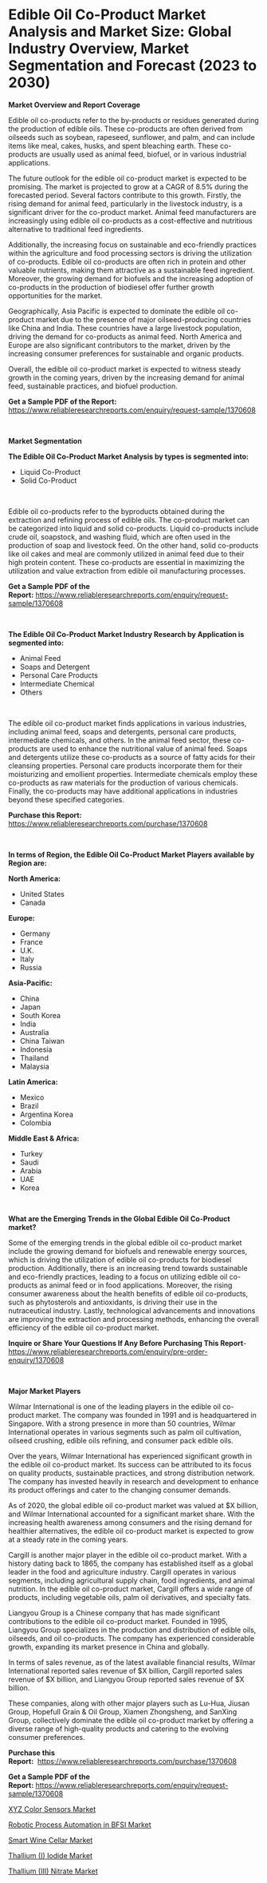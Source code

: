 <p><h1>Edible Oil Co-Product Market Analysis and Market Size: Global Industry Overview, Market Segmentation and Forecast (2023 to 2030)</h1></p><p><strong>Market Overview and Report Coverage</strong></p>
<p><p>Edible oil co-products refer to the by-products or residues generated during the production of edible oils. These co-products are often derived from oilseeds such as soybean, rapeseed, sunflower, and palm, and can include items like meal, cakes, husks, and spent bleaching earth. These co-products are usually used as animal feed, biofuel, or in various industrial applications.</p><p>The future outlook for the edible oil co-product market is expected to be promising. The market is projected to grow at a CAGR of 8.5% during the forecasted period. Several factors contribute to this growth. Firstly, the rising demand for animal feed, particularly in the livestock industry, is a significant driver for the co-product market. Animal feed manufacturers are increasingly using edible oil co-products as a cost-effective and nutritious alternative to traditional feed ingredients.</p><p>Additionally, the increasing focus on sustainable and eco-friendly practices within the agriculture and food processing sectors is driving the utilization of co-products. Edible oil co-products are often rich in protein and other valuable nutrients, making them attractive as a sustainable feed ingredient. Moreover, the growing demand for biofuels and the increasing adoption of co-products in the production of biodiesel offer further growth opportunities for the market.</p><p>Geographically, Asia Pacific is expected to dominate the edible oil co-product market due to the presence of major oilseed-producing countries like China and India. These countries have a large livestock population, driving the demand for co-products as animal feed. North America and Europe are also significant contributors to the market, driven by the increasing consumer preferences for sustainable and organic products.</p><p>Overall, the edible oil co-product market is expected to witness steady growth in the coming years, driven by the increasing demand for animal feed, sustainable practices, and biofuel production.</p></p>
<p><strong>Get a Sample PDF of the Report:</strong> <a href="https://www.reliableresearchreports.com/enquiry/request-sample/1370608">https://www.reliableresearchreports.com/enquiry/request-sample/1370608</a></p>
<p>&nbsp;</p>
<p><strong>Market Segmentation</strong></p>
<p><strong>The Edible Oil Co-Product Market Analysis by types is segmented into:</strong></p>
<p><ul><li>Liquid Co-Product</li><li>Solid Co-Product</li></ul></p>
<p>&nbsp;</p>
<p><p>Edible oil co-products refer to the byproducts obtained during the extraction and refining process of edible oils. The co-product market can be categorized into liquid and solid co-products. Liquid co-products include crude oil, soapstock, and washing fluid, which are often used in the production of soap and livestock feed. On the other hand, solid co-products like oil cakes and meal are commonly utilized in animal feed due to their high protein content. These co-products are essential in maximizing the utilization and value extraction from edible oil manufacturing processes.</p></p>
<p><strong>Get a Sample PDF of the Report:</strong>&nbsp;<a href="https://www.reliableresearchreports.com/enquiry/request-sample/1370608">https://www.reliableresearchreports.com/enquiry/request-sample/1370608</a></p>
<p>&nbsp;</p>
<p><strong>The Edible Oil Co-Product Market Industry Research by Application is segmented into:</strong></p>
<p><ul><li>Animal Feed</li><li>Soaps and Detergent</li><li>Personal Care Products</li><li>Intermediate Chemical</li><li>Others</li></ul></p>
<p>&nbsp;</p>
<p><p>The edible oil co-product market finds applications in various industries, including animal feed, soaps and detergents, personal care products, intermediate chemicals, and others. In the animal feed sector, these co-products are used to enhance the nutritional value of animal feed. Soaps and detergents utilize these co-products as a source of fatty acids for their cleansing properties. Personal care products incorporate them for their moisturizing and emollient properties. Intermediate chemicals employ these co-products as raw materials for the production of various chemicals. Finally, the co-products may have additional applications in industries beyond these specified categories.</p></p>
<p><strong>Purchase this Report:</strong>&nbsp; <a href="https://www.reliableresearchreports.com/purchase/1370608">https://www.reliableresearchreports.com/purchase/1370608</a></p>
<p>&nbsp;</p>
<p><strong>In terms of Region, the Edible Oil Co-Product Market Players available by Region are:</strong></p>
<p>
    <p> <strong> North America: </strong>
        <ul>
            <li>United States</li>
            <li>Canada</li>
        </ul>
        </p> 
    <p> <strong> Europe: </strong>
        <ul>
            <li>Germany</li>
            <li>France</li>
            <li>U.K.</li>
            <li>Italy</li>
            <li>Russia</li>
        </ul>
        </p> 
    <p> <strong> Asia-Pacific: </strong>
        <ul>
            <li>China</li>
            <li>Japan</li>
            <li>South Korea</li>
            <li>India</li>
            <li>Australia</li>
            <li>China Taiwan</li>
            <li>Indonesia</li>
            <li>Thailand</li>
            <li>Malaysia</li>
        </ul>
        </p> 
    <p> <strong> Latin America: </strong>
        <ul>
            <li>Mexico</li>
            <li>Brazil</li>
            <li>Argentina Korea</li>
            <li>Colombia</li>
        </ul>
        </p> 
    <p> <strong> Middle East & Africa: </strong>
        <ul>
            <li>Turkey</li>
            <li>Saudi</li>
            <li>Arabia</li>
            <li>UAE</li>
            <li>Korea</li>
        </ul>
    </p>
    </p>
<p>&nbsp;</p>
<p><strong>What are the Emerging Trends in the Global Edible Oil Co-Product market?</strong></p>
<p><p>Some of the emerging trends in the global edible oil co-product market include the growing demand for biofuels and renewable energy sources, which is driving the utilization of edible oil co-products for biodiesel production. Additionally, there is an increasing trend towards sustainable and eco-friendly practices, leading to a focus on utilizing edible oil co-products as animal feed or in food applications. Moreover, the rising consumer awareness about the health benefits of edible oil co-products, such as phytosterols and antioxidants, is driving their use in the nutraceutical industry. Lastly, technological advancements and innovations are improving the extraction and processing methods, enhancing the overall efficiency of the edible oil co-product market.</p></p>
<p><strong>Inquire or Share Your Questions If Any Before Purchasing This Report</strong>- <a href="https://www.reliableresearchreports.com/enquiry/pre-order-enquiry/1370608">https://www.reliableresearchreports.com/enquiry/pre-order-enquiry/1370608</a></p>
<p>&nbsp;</p>
<p><strong>Major Market Players</strong></p>
<p><p>Wilmar International is one of the leading players in the edible oil co-product market. The company was founded in 1991 and is headquartered in Singapore. With a strong presence in more than 50 countries, Wilmar International operates in various segments such as palm oil cultivation, oilseed crushing, edible oils refining, and consumer pack edible oils. </p><p>Over the years, Wilmar International has experienced significant growth in the edible oil co-product market. Its success can be attributed to its focus on quality products, sustainable practices, and strong distribution network. The company has invested heavily in research and development to enhance its product offerings and cater to the changing consumer demands. </p><p>As of 2020, the global edible oil co-product market was valued at $X billion, and Wilmar International accounted for a significant market share. With the increasing health awareness among consumers and the rising demand for healthier alternatives, the edible oil co-product market is expected to grow at a steady rate in the coming years. </p><p>Cargill is another major player in the edible oil co-product market. With a history dating back to 1865, the company has established itself as a global leader in the food and agriculture industry. Cargill operates in various segments, including agricultural supply chain, food ingredients, and animal nutrition. In the edible oil co-product market, Cargill offers a wide range of products, including vegetable oils, palm oil derivatives, and specialty fats.</p><p>Liangyou Group is a Chinese company that has made significant contributions to the edible oil co-product market. Founded in 1995, Liangyou Group specializes in the production and distribution of edible oils, oilseeds, and oil co-products. The company has experienced considerable growth, expanding its market presence in China and globally.</p><p>In terms of sales revenue, as of the latest available financial results, Wilmar International reported sales revenue of $X billion, Cargill reported sales revenue of $X billion, and Liangyou Group reported sales revenue of $X billion.</p><p>These companies, along with other major players such as Lu-Hua, Jiusan Group, Hopefull Grain & Oil Group, Xiamen Zhongsheng, and SanXing Group, collectively dominate the edible oil co-product market by offering a diverse range of high-quality products and catering to the evolving consumer preferences.</p></p>
<p><strong>Purchase this Report:</strong>&nbsp;&nbsp;<a href="https://www.reliableresearchreports.com/purchase/1370608">https://www.reliableresearchreports.com/purchase/1370608</a></p>
<p></p>
<p><strong>Get a Sample PDF of the Report:</strong>&nbsp;<a href="https://www.reliableresearchreports.com/enquiry/request-sample/1370608">https://www.reliableresearchreports.com/enquiry/request-sample/1370608</a></p>
<p><p><a href="https://github.com/lilstefpacute/Market-Research-Report-List-1/blob/main/xyz-color-sensors-market.md">XYZ Color Sensors Market</a></p><p><a href="https://medium.com/@annaalexander40/robotic-process-automation-in-bfsi-market-size-cagr-trends-2024-2030-1b6c5efd4e2a">Robotic Process Automation in BFSI Market</a></p><p><a href="https://medium.com/@patriciaday39/smart-wine-cellar-market-size-cagr-trends-2024-2030-bcfd7200672b">Smart Wine Cellar Market</a></p><p><a href="https://www.linkedin.com/pulse/thallium-i-iodide-market-share-amp-new-trends-analysis-report-7eyke/">Thallium (I) Iodide Market</a></p><p><a href="https://www.linkedin.com/pulse/thallium-iii-nitrate-market-share-amp-new-trends-analysis-aezme/">Thallium (III) Nitrate Market</a></p></p>